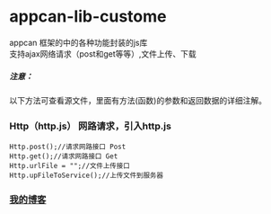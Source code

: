 # appcan-lib-custome
appcan 框架的中的各种功能封装的js库<br>
支持ajax网络请求（post和get等等）,文件上传、下载

##### 注意：
以下方法可查看源文件，里面有方法(函数)的参数和返回数据的详细注解。

### Http（http.js） 网路请求，引入http.js
```react-native
Http.post();//请求网路接口 Post
Http.get();//请求网路接口 Get
Http.urlFile = "";//文件上传接口
Http.upFileToService();//上传文件到服务器
```

### [我的博客](http://blog.sina.com.cn/s/articlelist_6078695441_0_1.html)
